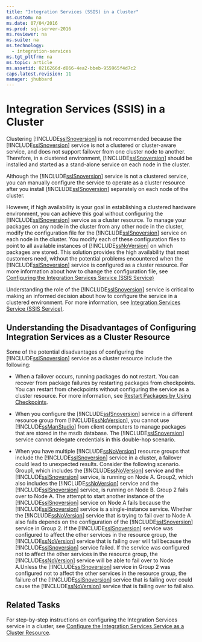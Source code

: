 ```yaml
---
title: "Integration Services (SSIS) in a Cluster"
ms.custom: na
ms.date: 07/04/2016
ms.prod: sql-server-2016
ms.reviewer: na
ms.suite: na
ms.technology: 
  - integration-services
ms.tgt_pltfrm: na
ms.topic: article
ms.assetid: 0216266d-d866-4ea2-bbeb-955965f4d7c2
caps.latest.revision: 11
manager: jhubbard
---
```

# Integration Services (SSIS) in a Cluster
Clustering [!INCLUDE[ssISnoversion](../../Topics/TopicNameContainA/includes/ssISnoversion_md.md)] is not recommended because the [!INCLUDE[ssISnoversion](../../Topics/TopicNameContainA/includes/ssISnoversion_md.md)] service is not a clustered or cluster-aware service, and does not support failover from one cluster node to another. Therefore, in a clustered environment, [!INCLUDE[ssISnoversion](../../Topics/TopicNameContainA/includes/ssISnoversion_md.md)] should be installed and started as a stand-alone service on each node in the cluster.  
  
 Although the [!INCLUDE[ssISnoversion](../../Topics/TopicNameContainA/includes/ssISnoversion_md.md)] service is not a clustered service, you can manually configure the service to operate as a cluster resource after you install [!INCLUDE[ssISnoversion](../../Topics/TopicNameContainA/includes/ssISnoversion_md.md)] separately on each node of the cluster.  
  
 However, if high availability is your goal in establishing a clustered hardware environment, you can achieve this goal without configuring the [!INCLUDE[ssISnoversion](../../Topics/TopicNameContainA/includes/ssISnoversion_md.md)] service as a cluster resource.  To manage your packages on any node in the cluster from any other node in the cluster, modify the configuration file for the [!INCLUDE[ssISnoversion](../../Topics/TopicNameContainA/includes/ssISnoversion_md.md)] service on each node in the cluster. You modify each of these configuration files to point to all available instances of [!INCLUDE[ssNoVersion](../../Topics/TopicNameContainA/includes/ssNoVersion_md.md)] on which packages are stored. This solution provides the high availability that most customers need, without the potential problems encountered when the [!INCLUDE[ssISnoversion](../../Topics/TopicNameContainA/includes/ssISnoversion_md.md)] service is configured as a cluster resource. For more information about how to change the configuration file, see [Configuring the Integration Services Service (SSIS Service)](../../Topics/TopicNameNotContainA/Configuring-the-Integration-Services-Service--SSIS-Service-.md)  
  
 Understanding the role of the [!INCLUDE[ssISnoversion](../../Topics/TopicNameContainA/includes/ssISnoversion_md.md)] service is critical to making an informed decision about how to configure the service in a clustered environment. For more information, see [Integration Services Service (SSIS Service)](../../Topics/TopicNameNotContainA/Integration-Services-Service--SSIS-Service-.md).  
  
## Understanding the Disadvantages of Configuring Integration Services as a Cluster Resource  
 Some of the potential disadvantages of configuring the [!INCLUDE[ssISnoversion](../../Topics/TopicNameContainA/includes/ssISnoversion_md.md)] service as a cluster resource include the following:  
  
-   When a failover occurs, running packages do not restart. You can recover from package failures by restarting packages from checkpoints. You can restart from checkpoints without configuring the service as a cluster resource. For more information, see [Restart Packages by Using Checkpoints](../../Topics/TopicNameNotContainA/Restart-Packages-by-Using-Checkpoints.md).  
  
-   When you configure the [!INCLUDE[ssISnoversion](../../Topics/TopicNameContainA/includes/ssISnoversion_md.md)] service in a different resource group from [!INCLUDE[ssNoVersion](../../Topics/TopicNameContainA/includes/ssNoVersion_md.md)], you cannot use [!INCLUDE[ssManStudio](../../Topics/TopicNameContainA/includes/ssManStudio_md.md)] from client computers to manage packages that are stored in the msdb database. The [!INCLUDE[ssISnoversion](../../Topics/TopicNameContainA/includes/ssISnoversion_md.md)] service cannot delegate credentials in this double-hop scenario.  
  
-   When you have multiple [!INCLUDE[ssNoVersion](../../Topics/TopicNameContainA/includes/ssNoVersion_md.md)] resource groups that include the [!INCLUDE[ssISnoversion](../../Topics/TopicNameContainA/includes/ssISnoversion_md.md)] service in a cluster, a failover could lead to unexpected results. Consider the following scenario. Group1, which includes the [!INCLUDE[ssNoVersion](../../Topics/TopicNameContainA/includes/ssNoVersion_md.md)] service and the [!INCLUDE[ssISnoversion](../../Topics/TopicNameContainA/includes/ssISnoversion_md.md)] service, is running on Node A. Group2, which also includes the [!INCLUDE[ssNoVersion](../../Topics/TopicNameContainA/includes/ssNoVersion_md.md)] service and the [!INCLUDE[ssISnoversion](../../Topics/TopicNameContainA/includes/ssISnoversion_md.md)] service, is running on Node B. Group 2 fails over to Node A. The attempt to start another instance of the [!INCLUDE[ssISnoversion](../../Topics/TopicNameContainA/includes/ssISnoversion_md.md)] service on Node A fails because the [!INCLUDE[ssISnoversion](../../Topics/TopicNameContainA/includes/ssISnoversion_md.md)] service is a single-instance service. Whether the [!INCLUDE[ssNoVersion](../../Topics/TopicNameContainA/includes/ssNoVersion_md.md)] service that is trying to fail over to Node A also fails depends on the configuration of the [!INCLUDE[ssISnoversion](../../Topics/TopicNameContainA/includes/ssISnoversion_md.md)] service in Group 2. If the [!INCLUDE[ssISnoversion](../../Topics/TopicNameContainA/includes/ssISnoversion_md.md)] service was configured to affect the other services in the resource group, the [!INCLUDE[ssNoVersion](../../Topics/TopicNameContainA/includes/ssNoVersion_md.md)] service that is failing over will fail because the [!INCLUDE[ssISnoversion](../../Topics/TopicNameContainA/includes/ssISnoversion_md.md)] service failed. If the service was configured not to affect the other services in the resource group, the [!INCLUDE[ssNoVersion](../../Topics/TopicNameContainA/includes/ssNoVersion_md.md)] service will be able to fail over to Node A.Unless the [!INCLUDE[ssISnoversion](../../Topics/TopicNameContainA/includes/ssISnoversion_md.md)] service in Group 2 was configured not to affect the other services in the resource group, the failure of the [!INCLUDE[ssISnoversion](../../Topics/TopicNameContainA/includes/ssISnoversion_md.md)] service that is failing over could cause the [!INCLUDE[ssNoVersion](../../Topics/TopicNameContainA/includes/ssNoVersion_md.md)] service that is failing over to fail also.  
  
## Related Tasks  
 For step-by-step instructions on configuring the Integration Services service in a cluster, see [Configure the Integration Services Service as a Cluster Resource](../../Topics/TopicNameContainA/Configure-the-Integration-Services-Service-as-a-Cluster-Resource.md).